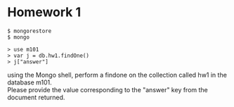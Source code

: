 Homework 1
=====

```
$ mongorestore 
$ mongo

> use m101 
> var j = db.hw1.findOne() 
> j["answer"]
```

using the Mongo shell, perform a findone on the collection called hw1 in the database m101. <br>
Please provide the value corresponding to the "answer" key from the document returned.


